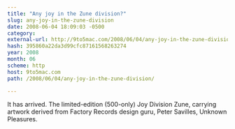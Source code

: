 ```yaml
---
title: "Any joy in the Zune division?"
slug: any-joy-in-the-zune-division
date: 2008-06-04 18:09:03 -0500
category: 
external-url: http://9to5mac.com/2008/06/04/any-joy-in-the-zune-division/
hash: 395860a22da3d99cfc87161568263274
year: 2008
month: 06
scheme: http
host: 9to5mac.com
path: /2008/06/04/any-joy-in-the-zune-division/

---
```


It has arrived. The limited-edition (500-only) Joy Division Zune, carrying artwork derived from Factory Records design guru, Peter Savilles, Unknown Pleasures.
